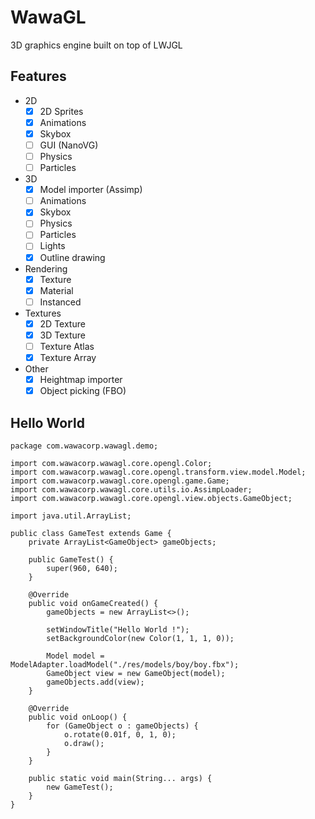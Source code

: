 # WawaGL

3D graphics engine built on top of LWJGL

## Features

- 2D
    - [X] 2D Sprites
    - [X] Animations
    - [X] Skybox
    - [ ] GUI (NanoVG) 
    - [ ] Physics
    - [ ] Particles
    
- 3D
    - [X] Model importer (Assimp)
    - [ ] Animations
    - [X] Skybox
    - [ ] Physics
    - [ ] Particles
    - [ ] Lights
    - [X] Outline drawing
    
- Rendering
    - [X] Texture
    - [X] Material
    - [ ] Instanced

- Textures
    - [X] 2D Texture
    - [X] 3D Texture
    - [ ] Texture Atlas
    - [X] Texture Array
    
- Other
    - [X] Heightmap importer
    - [X] Object picking (FBO)
    
## Hello World

    package com.wawacorp.wawagl.demo;
    
    import com.wawacorp.wawagl.core.opengl.Color;
    import com.wawacorp.wawagl.core.opengl.transform.view.model.Model;
    import com.wawacorp.wawagl.core.opengl.game.Game;
    import com.wawacorp.wawagl.core.utils.io.AssimpLoader;
    import com.wawacorp.wawagl.core.opengl.view.objects.GameObject;
    
    import java.util.ArrayList;
    
    public class GameTest extends Game {
        private ArrayList<GameObject> gameObjects;
    
        public GameTest() {
            super(960, 640);
        }
    
        @Override
        public void onGameCreated() {
            gameObjects = new ArrayList<>();
    
            setWindowTitle("Hello World !");
            setBackgroundColor(new Color(1, 1, 1, 0));
    
            Model model = ModelAdapter.loadModel("./res/models/boy/boy.fbx");
            GameObject view = new GameObject(model);
            gameObjects.add(view);
        }
    
        @Override
        public void onLoop() {
            for (GameObject o : gameObjects) {
                o.rotate(0.01f, 0, 1, 0);
                o.draw();
            }
        }
    
        public static void main(String... args) {
            new GameTest();
        }
    }

